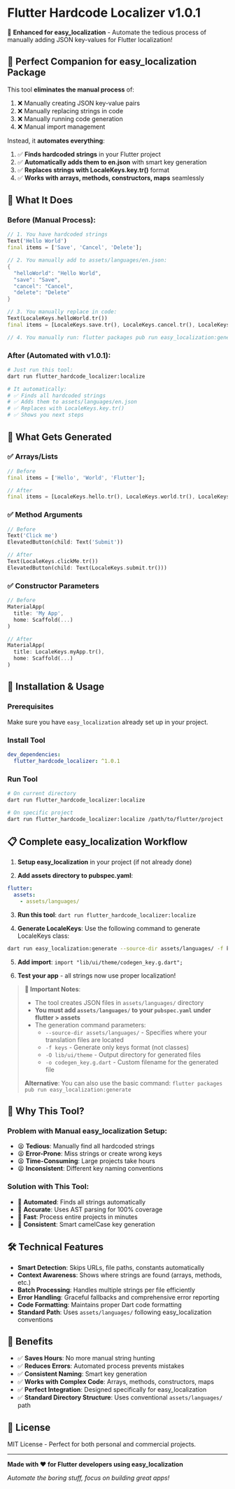 # Flutter Hardcode Localizer v1.0.1

🚀 **Enhanced for easy_localization** - Automate the tedious process of manually adding JSON key-values for Flutter localization!

## 🎯 **Perfect Companion for easy_localization Package**

This tool **eliminates the manual process** of:
1. ❌ Manually creating JSON key-value pairs
2. ❌ Manually replacing strings in code  
3. ❌ Manually running code generation
4. ❌ Manual import management

Instead, it **automates everything**:
1. ✅ **Finds hardcoded strings** in your Flutter project
2. ✅ **Automatically adds them to en.json** with smart key generation
3. ✅ **Replaces strings with LocaleKeys.key.tr()** format
4. ✅ **Works with arrays, methods, constructors, maps** seamlessly

## 🔄 **What It Does**

### **Before (Manual Process):**
```dart
// 1. You have hardcoded strings
Text('Hello World')
final items = ['Save', 'Cancel', 'Delete'];

// 2. You manually add to assets/languages/en.json:
{
  "helloWorld": "Hello World",
  "save": "Save", 
  "cancel": "Cancel",
  "delete": "Delete"
}

// 3. You manually replace in code:
Text(LocaleKeys.helloWorld.tr())
final items = [LocaleKeys.save.tr(), LocaleKeys.cancel.tr(), LocaleKeys.delete.tr()];

// 4. You manually run: flutter packages pub run easy_localization:generate
```

### **After (Automated with v1.0.1):**
```bash
# Just run this tool:
dart run flutter_hardcode_localizer:localize

# It automatically:
# ✅ Finds all hardcoded strings
# ✅ Adds them to assets/languages/en.json  
# ✅ Replaces with LocaleKeys.key.tr()
# ✅ Shows you next steps
```

## 🎨 **What Gets Generated**

### ✅ **Arrays/Lists**
```dart
// Before
final items = ['Hello', 'World', 'Flutter'];

// After  
final items = [LocaleKeys.hello.tr(), LocaleKeys.world.tr(), LocaleKeys.flutter.tr()];
```

### ✅ **Method Arguments**
```dart
// Before
Text('Click me')
ElevatedButton(child: Text('Submit'))

// After
Text(LocaleKeys.clickMe.tr())
ElevatedButton(child: Text(LocaleKeys.submit.tr()))
```

### ✅ **Constructor Parameters**
```dart
// Before
MaterialApp(
  title: 'My App',
  home: Scaffold(...)
)

// After
MaterialApp(
  title: LocaleKeys.myApp.tr(),
  home: Scaffold(...)
)
```

## 🚀 **Installation & Usage**

### **Prerequisites**
Make sure you have `easy_localization` already set up in your project.

### **Install Tool**
```yaml
dev_dependencies:
  flutter_hardcode_localizer: ^1.0.1
```

### **Run Tool**
```bash
# On current directory
dart run flutter_hardcode_localizer:localize

# On specific project  
dart run flutter_hardcode_localizer:localize /path/to/flutter/project
```

## 📋 **Complete easy_localization Workflow**

1. **Setup easy_localization** in your project (if not already done)

2. **Add assets directory to pubspec.yaml**:
```yaml
flutter:
  assets:
    - assets/languages/
```

3. **Run this tool**: `dart run flutter_hardcode_localizer:localize`

4. **Generate LocaleKeys**: Use the following command to generate LocaleKeys class:

```bash
dart run easy_localization:generate --source-dir assets/languages/ -f keys -O lib/ui/theme -o codegen_key.g.dart
```

5. **Add import**: `import "lib/ui/theme/codegen_key.g.dart";`

6. **Test your app** - all strings now use proper localization!

> **📝 Important Notes**:
> - The tool creates JSON files in `assets/languages/` directory
> - **You must add `assets/languages/` to your `pubspec.yaml` under flutter > assets**
> - The generation command parameters:
>   - `--source-dir assets/languages/` - Specifies where your translation files are located
>   - `-f keys` - Generate only keys format (not classes)
>   - `-O lib/ui/theme` - Output directory for generated files
>   - `-o codegen_key.g.dart` - Custom filename for the generated file
>
> **Alternative**: You can also use the basic command: `flutter packages pub run easy_localization:generate`

## 🎯 **Why This Tool?**

### **Problem with Manual easy_localization Setup:**
- 😫 **Tedious**: Manually find all hardcoded strings
- 😫 **Error-Prone**: Miss strings or create wrong keys
- 😫 **Time-Consuming**: Large projects take hours
- 😫 **Inconsistent**: Different key naming conventions

### **Solution with This Tool:**
- 🎉 **Automated**: Finds all strings automatically
- 🎉 **Accurate**: Uses AST parsing for 100% coverage  
- 🎉 **Fast**: Process entire projects in minutes
- 🎉 **Consistent**: Smart camelCase key generation

## 🛠️ **Technical Features**

- **Smart Detection**: Skips URLs, file paths, constants automatically
- **Context Awareness**: Shows where strings are found (arrays, methods, etc.)
- **Batch Processing**: Handles multiple strings per file efficiently
- **Error Handling**: Graceful fallbacks and comprehensive error reporting
- **Code Formatting**: Maintains proper Dart code formatting
- **Standard Path**: Uses `assets/languages/` following easy_localization conventions

## 🎉 **Benefits**

- ✅ **Saves Hours**: No more manual string hunting
- ✅ **Reduces Errors**: Automated process prevents mistakes
- ✅ **Consistent Naming**: Smart key generation
- ✅ **Works with Complex Code**: Arrays, methods, constructors, maps
- ✅ **Perfect Integration**: Designed specifically for easy_localization
- ✅ **Standard Directory Structure**: Uses conventional `assets/languages/` path

## 📝 **License**

MIT License - Perfect for both personal and commercial projects.

---

**Made with ❤️ for Flutter developers using easy_localization**

*Automate the boring stuff, focus on building great apps!*